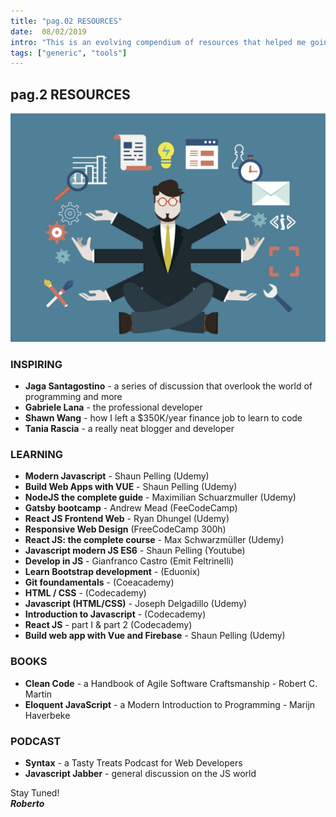 ```yaml
---
title: "pag.02 RESOURCES"
date:  08/02/2019
intro: "This is an evolving compendium of resources that helped me going on. I'll keep adding them whatever I find rilevant in this journey."
tags: ["generic", "tools"]
---
```

## pag.2 RESOURCES

![build]('../../../images/blogbuild.jpg)

### INSPIRING
- **Jaga Santagostino**  - a series of discussion that overlook the world of programming and more 
- **Gabriele Lana** - the professional developer
- **Shawn Wang** - how I left a $350K/year finance job to learn to code
- **Tania Rascia** - a really neat blogger and developer

### LEARNING
- **Modern Javascript** - Shaun Pelling (Udemy)
- **Build Web Apps with VUE** - Shaun Pelling (Udemy)
- **NodeJS the complete guide** - Maximilian Schuarzmuller (Udemy)
- **Gatsby bootcamp** - Andrew Mead (FeeCodeCamp)
- **React JS Frontend Web** - Ryan Dhungel (Udemy)
- **Responsive Web Design** (FreeCodeCamp 300h)
- **React JS: the complete course** - Max Schwarzmüller (Udemy)
- **Javascript modern JS ES6** - Shaun Pelling (Youtube)
- **Develop in JS** - Gianfranco Castro (Emit Feltrinelli)
- **Learn Bootstrap development** - (Eduonix)
- **Git foundamentals** - (Coeacademy)
- **HTML / CSS** - (Codecademy)
- **Javascript (HTML/CSS)** - Joseph Delgadillo (Udemy)
- **Introduction to Javascript** - (Codecademy)
- **React JS** - part I & part 2 (Codecademy)
- **Build web app with Vue and Firebase** - Shaun Pelling (Udemy)

### BOOKS
- **Clean Code** - a Handbook of Agile Software Craftsmanship - Robert C. Martin
- **Eloquent JavaScript** - a Modern Introduction to Programming - Marijn Haverbeke

### PODCAST
- **Syntax** - a Tasty Treats Podcast for Web Developers
- **Javascript Jabber** - general discussion on the JS world

Stay Tuned!  
***Roberto***
